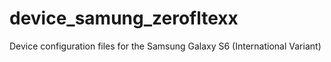 # device_samung_zerofltexx
Device configuration files for the Samsung Galaxy S6 (International Variant)
